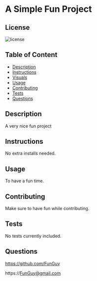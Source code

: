 # A Simple Fun Project

## License 
![license](https://img.shields.io/badge/FunGuy-lgpl__2__1-purple)

## Table of Content
* [Description](#description)
* [Instructions](#instructions)
* [Visuals](#visuals)
* [Usage](#usage)
* [Contributing](#contributing)
* [Tests](#tests)
* [Questions](#questions)
    
## Description
A very nice fun project

## Instructions
No extra installs needed.

## Usage 
To have a fun time.

## Contributing
Make sure to have fun while contributing.

## Tests 
No tests currently included.

## Questions
https://github.com/FunGuy 
 
https://FunGuy@gmail.com 
